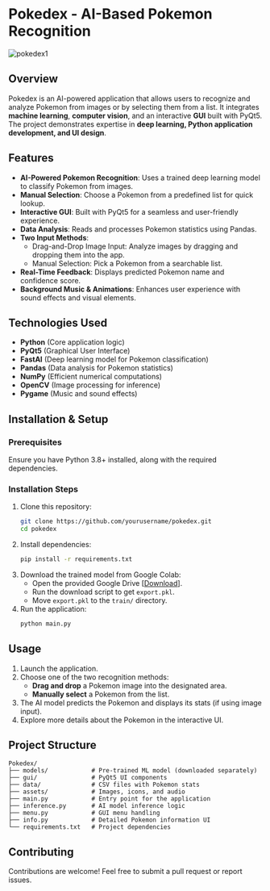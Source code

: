 # Pokedex - AI-Based Pokemon Recognition

![pokedex1](https://github.com/user-attachments/assets/abd7e583-43c4-49c5-9983-958b18090379)

## Overview

Pokedex is an AI-powered application that allows users to recognize and analyze Pokemon from images or by selecting them from a list. It integrates **machine learning**, **computer vision**, and an interactive **GUI** built with PyQt5. The project demonstrates expertise in **deep learning, Python application development, and UI design**.

## Features
- **AI-Powered Pokemon Recognition**: Uses a trained deep learning model to classify Pokemon from images.
- **Manual Selection**: Choose a Pokemon from a predefined list for quick lookup.
- **Interactive GUI**: Built with PyQt5 for a seamless and user-friendly experience.
- **Data Analysis**: Reads and processes Pokemon statistics using Pandas.
- **Two Input Methods**:
  - Drag-and-Drop Image Input: Analyze images by dragging and dropping them into the app.
  - Manual Selection: Pick a Pokemon from a searchable list.
- **Real-Time Feedback**: Displays predicted Pokemon name and confidence score.
- **Background Music & Animations**: Enhances user experience with sound effects and visual elements.

## Technologies Used
- **Python** (Core application logic)
- **PyQt5** (Graphical User Interface)
- **FastAI** (Deep learning model for Pokemon classification)
- **Pandas** (Data analysis for Pokemon statistics)
- **NumPy** (Efficient numerical computations)
- **OpenCV** (Image processing for inference)
- **Pygame** (Music and sound effects)

## Installation & Setup
### Prerequisites
Ensure you have Python 3.8+ installed, along with the required dependencies.

### Installation Steps
1. Clone this repository:
   ```sh
   git clone https://github.com/yourusername/pokedex.git
   cd pokedex
   ```
2. Install dependencies:
   ```sh
   pip install -r requirements.txt
   ```
3. Download the trained model from Google Colab:
   - Open the provided Google Drive [[Download](https://drive.google.com/drive/folders/1wlT0jHYsiocOsGTCnMBKVZuqVDDUSqEG?usp=sharing)].
   - Run the download script to get `export.pkl`.
   - Move `export.pkl` to the `train/` directory.
4. Run the application:
   ```sh
   python main.py
   ```

## Usage
1. Launch the application.
2. Choose one of the two recognition methods:
   - **Drag and drop** a Pokemon image into the designated area.
   - **Manually select** a Pokemon from the list.
3. The AI model predicts the Pokemon and displays its stats (if using image input).
4. Explore more details about the Pokemon in the interactive UI.

## Project Structure
```
Pokedex/
├── models/            # Pre-trained ML model (downloaded separately)
├── gui/               # PyQt5 UI components
├── data/              # CSV files with Pokemon stats
├── assets/            # Images, icons, and audio
├── main.py            # Entry point for the application
├── inference.py       # AI model inference logic
├── menu.py            # GUI menu handling
├── info.py            # Detailed Pokemon information UI
└── requirements.txt   # Project dependencies
```

## Contributing
Contributions are welcome! Feel free to submit a pull request or report issues.

